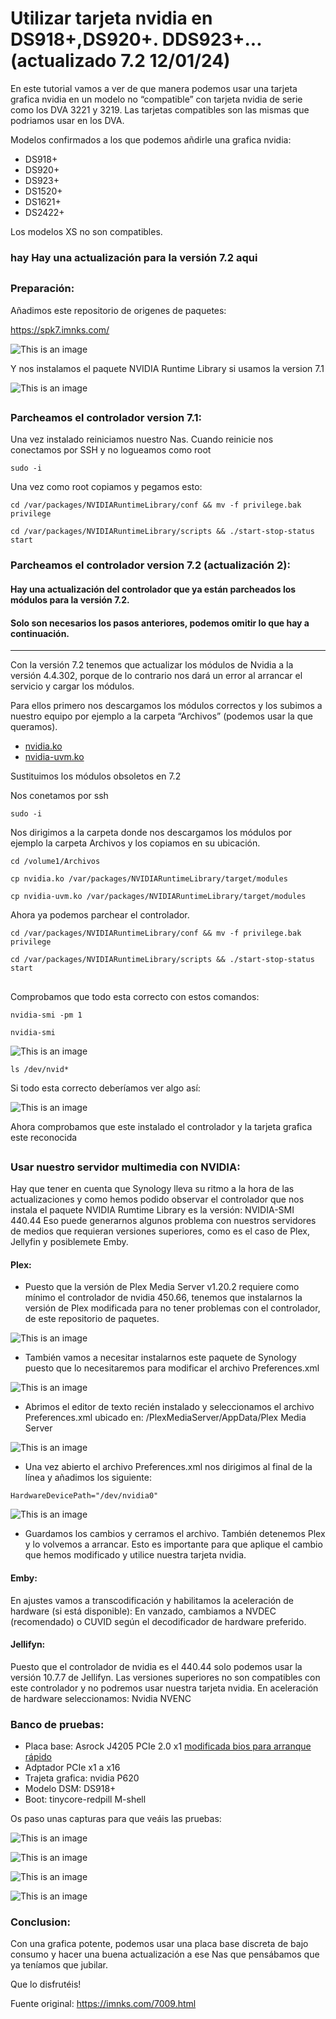 # Utilizar tarjeta nvidia en DS918+,DS920+. DDS923+... (actualizado 7.2 12/01/24)

En este tutorial vamos a ver de que manera podemos usar una tarjeta grafica nvidia en un modelo no “compatible” con tarjeta nvidia de serie como los DVA 3221 y 3219. Las tarjetas compatibles son las mismas que podriamos usar en los DVA.

Modelos confirmados a los que podemos añdirle una grafica nvidia:
-	DS918+
-	DS920+
-	DS923+
-	DS1520+
-	DS1621+
-	DS2422+

Los modelos XS no son compatibles.

### hay Hay una actualización para la versión 7.2 aqui 
##
### Preparación:

Añadimos este repositorio de origenes de paquetes:

https://spk7.imnks.com/


![This is an image](imagenes/nvidia1.png)


Y nos instalamos el paquete NVIDIA Runtime Library si usamos la version 7.1

![This is an image](imagenes/nvidia2.png)

##
### Parcheamos el controlador version 7.1:

Una vez instalado reiniciamos nuestro Nas. Cuando reinicie nos conectamos por SSH y no logueamos como root

```
sudo -i
```
Una vez como root copiamos y pegamos esto:
```
cd /var/packages/NVIDIARuntimeLibrary/conf && mv -f privilege.bak privilege
```

```
cd /var/packages/NVIDIARuntimeLibrary/scripts && ./start-stop-status start
```

### Parcheamos el controlador version 7.2 (actualización 2):

#### Hay una actualización del controlador que ya están parcheados los módulos para la versión 7.2.

#### Solo son necesarios los pasos anteriores, podemos omitir lo que hay a continuación.
------------------


Con la versión 7.2 tenemos que actualizar los módulos de Nvidia a la versión 4.4.302, porque de lo contrario nos dará un error al arrancar el servicio y cargar los módulos.

Para ellos primero nos descargamos los módulos correctos y los subimos a nuestro equipo por ejemplo a la carpeta “Archivos” (podemos usar la que queramos).

- [nvidia.ko](https://github.com/AuxXxilium/arc-modules/blob/main/official/hda1/denverton-4.4.302/nvidia.ko) 
- [nvidia-uvm.ko](https://github.com/AuxXxilium/arc-modules/blob/main/official/hda1/denverton-4.4.302/nvidia-uvm.ko)

Sustituimos los módulos obsoletos en 7.2

Nos conetamos por ssh 

```
sudo -i
```
Nos dirigimos a la carpeta donde nos descargamos los módulos por ejemplo la carpeta Archivos y los copiamos en su ubicación.

```
cd /volume1/Archivos
```
```
cp nvidia.ko /var/packages/NVIDIARuntimeLibrary/target/modules
```
```
cp nvidia-uvm.ko /var/packages/NVIDIARuntimeLibrary/target/modules
```
Ahora ya podemos parchear el controlador.

```
cd /var/packages/NVIDIARuntimeLibrary/conf && mv -f privilege.bak privilege
```
```
cd /var/packages/NVIDIARuntimeLibrary/scripts && ./start-stop-status start
```

##
Comprobamos que todo esta correcto con estos comandos:



```
nvidia-smi -pm 1
```

```
nvidia-smi
```

![This is an image](imagenes/nvidia4.png)

```
ls /dev/nvid*
```
Si todo esta correcto deberíamos ver algo así:

![This is an image](imagenes/nvidia3.png)

Ahora comprobamos que este instalado el controlador y la tarjeta grafica este reconocida


##


### Usar nuestro servidor multimedia con NVIDIA:

Hay que tener en cuenta que Synology lleva su ritmo a la hora de las actualizaciones y como hemos podido observar el controlador que nos instala el paquete NVIDIA Rumtime Library es la versión: NVIDIA-SMI 440.44
Eso puede generarnos algunos problema con nuestros servidores de medios que requieran versiones superiores, como es el caso de Plex, Jellyfin y posiblemete Emby.


#### Plex:

- Puesto que la versión de Plex Media Server v1.20.2 requiere como mínimo el controlador de nvidia 450.66, tenemos que instalarnos la versión de Plex modificada para no tener problemas con el controlador, de este repositorio de paquetes.

![This is an image](imagenes/nvidia5.png)


- También vamos a necesitar instalarnos este paquete de Synology puesto que lo necesitaremos para modificar el archivo Preferences.xml


![This is an image](imagenes/nvidia6.png)


- Abrimos el editor de texto recién instalado y seleccionamos el archivo Preferences.xml ubicado en: /PlexMediaServer/AppData/Plex Media Server


![This is an image](imagenes/nvidia7.png)


- Una vez abierto el archivo Preferences.xml nos dirigimos al final de la línea y añadimos los siguiente:

```
HardwareDevicePath="/dev/nvidia0"
```


![This is an image](imagenes/nvidia8.png)


- Guardamos los cambios y cerramos el archivo. También detenemos Plex y lo volvemos a arrancar. Esto es importante para que aplique el cambio que hemos modificado y utilice nuestra tarjeta nvidia.


#### Emby:


En ajustes vamos a transcodificación y habilitamos la aceleración de hardware (si está disponible): 
En vanzado, cambiamos a NVDEC (recomendado) o CUVID según el decodificador de hardware preferido.


#### Jellifyn:


Puesto que el controlador de nvidia es el 440.44 solo podemos usar la versión 10.7.7 de Jellifyn. Las versiones superiores no son compatibles con este controlador y no podremos usar nuestra tarjeta nvidia.
En aceleración de hardware seleccionamos: Nvidia NVENC


### Banco de pruebas:


- Placa base: Asrock J4205  PCIe 2.0 x1
[modificada bios para arranque rápido]( https://xpenology.com/forum/topic/63876-j3455-xpenology-slow-boot-solution/page/2/)
- Adptador PCIe x1 a x16
- Trajeta grafica: nvidia P620
- Modelo DSM: DS918+
- Boot: tinycore-redpill M-shell 

Os paso unas capturas para que veáis las pruebas:


![This is an image](imagenes/nvidia9.png)



![This is an image](imagenes/nvidia12.png)



![This is an image](imagenes/nvidia10.png)



![This is an image](imagenes/nvidia11.png)


### Conclusion:

Con una grafica potente, podemos usar una placa base discreta de bajo consumo y hacer una buena actualización a ese Nas que pensábamos que ya teníamos que jubilar. 

Que lo disfrutéis!

Fuente original: https://imnks.com/7009.html
